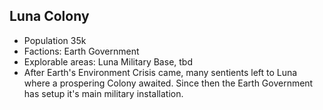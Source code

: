 ## Luna Colony
 * Population 35k
 * Factions: Earth Government
 * Explorable areas: Luna Military Base, tbd
 * After Earth's Environment Crisis came, many sentients left to Luna where a prospering Colony awaited. Since then the Earth Government has setup it's main military installation.